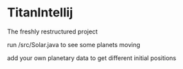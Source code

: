 # TitanIntellij
The freshly restructured project

run /src/Solar.java to see some planets moving

add your own planetary data to get different initial positions
